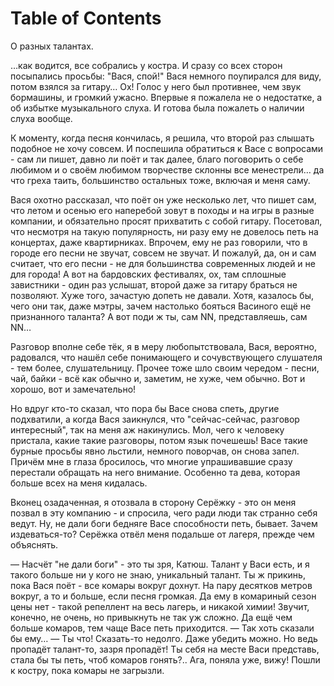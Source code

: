 
# Table of Contents



<div class="preview" id="orgfbea6b9">
<p>
О разных талантах.
</p>

</div>

&#x2026;как водится, все собрались у костра. И сразу со всех сторон посыпались просьбы: "Вася, спой!" Вася немного поупирался для виду, потом взялся за гитару&#x2026; Ох! Голос у него был противнее, чем звук бормашины, и громкий ужасно. Впервые я пожалела не о недостатке, а об избытке музыкального слуха. И готова была пожалеть о наличии слуха вообще.

К моменту, когда песня кончилась, я решила, что второй раз слышать подобное не хочу совсем. И поспешила обратиться к Васе с вопросами - сам ли пишет, давно ли поёт и так далее, благо поговорить о себе любимом и о своём любимом творчестве склонны все менестрели&#x2026; да что греха таить, большинство остальных тоже, включая и меня саму. 

Вася охотно рассказал, что поёт он уже несколько лет, что пишет сам, что летом и осенью его наперебой зовут в походы и на игры в разные компании, и обязательно просят прихватить с собой гитару. Посетовал, что несмотря на такую популярность, ни разу ему не довелось петь на концертах, даже квартирниках. Впрочем, ему не раз говорили, что в городе его песни не звучат, совсем не звучат. И пожалуй, да, он и сам считает, что его песни - не для большинства современных людей и не для города! А вот на бардовских фестивалях, ох, там сплошные завистники - один раз услышат, второй даже за гитару браться не позволяют. Хуже того, зачастую допеть не давали. Хотя, казалось бы, чего они так, даже мэтры, зачем настолько бояться Васиного ещё не признанного таланта? А вот поди ж ты, сам NN, представляешь, сам NN&#x2026; 

Разговор вполне себе тёк, я в меру любопытствовала, Вася, вероятно, радовался, что нашёл себе понимающего и сочувствующего слушателя - тем более, слушательницу. Прочее тоже шло своим чередом - песни, чай, байки - всё как обычно и, заметим, не хуже, чем обычно. Вот и хорошо, вот и замечательно! 

Но вдруг кто-то сказал, что пора бы Васе снова спеть, другие подхватили, а когда Вася заикнулся, что "сейчас-сейчас, разговор интересный", так на меня аж накинулись. Мол, чего к человеку пристала, какие такие разговоры, потом язык почешешь! Васе такие бурные просьбы явно льстили, немного поворчав, он снова запел. Причём мне в глаза бросилось, что многие упрашивавшие сразу перестали обращать на него внимание. Особенно та дева, которая больше всех на меня кидалась. 

Вконец озадаченная, я отозвала в сторону Серёжку - это он меня позвал в эту компанию - и спросила, чего ради люди так странно себя ведут. Ну, не дали боги бедняге Васе способности петь, бывает. Зачем издеваться-то? Серёжка отвёл меня подальше от лагеря, прежде чем объяснять. 

&mdash; Насчёт "не дали боги" - это ты зря, Катюш. Талант у Васи есть, и я такого больше ни у кого не знаю, уникальный талант. Ты ж прикинь, пока Вася поёт - все комары вокруг дохнут. На пару десятков метров вокруг, а то и больше, если песня громкая. Да ему в комариный сезон цены нет - такой репеллент на весь лагерь, и никакой химии! Звучит, конечно, не очень, но привыкнуть не так уж сложно. Да ещё чем больше комаров, тем чаще Васе петь приходится. 
&mdash; Так хоть сказали бы ему&#x2026;
&mdash; Ты что! Сказать-то недолго. Даже убедить можно. Но ведь пропадёт талант-то, зазря пропадёт! Ты себя на месте Васи представь, стала бы ты петь, чтоб комаров гонять?.. Ага, поняла уже, вижу! Пошли к костру, пока комары не загрызли. 

